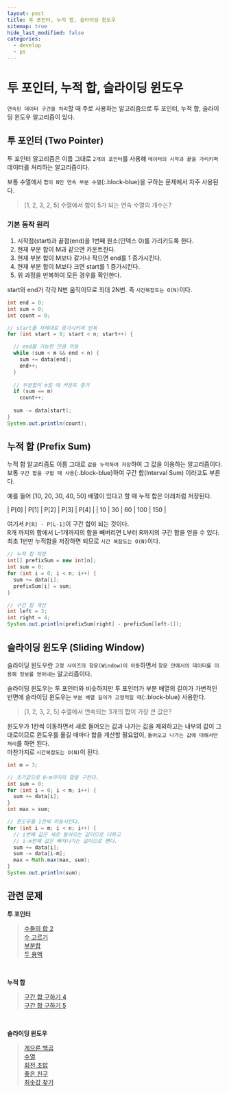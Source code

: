 ```yaml
---
layout: post
title: 투 포인터, 누적 합, 슬라이딩 윈도우
sitemap: true
hide_last_modified: false
categories:
  - develop
  - ps
---
```

# 투 포인터, 누적 합, 슬라이딩 윈도우

`연속된 데이터 구간을 처리`할 때 주로 사용하는 알고리즘으로 투 포인터, 누적 합, 슬라이딩 윈도우 알고리즘이 있다.

## 투 포인터 (Two Pointer)
투 포인터 알고리즘은 이름 그대로 `2개의 포인터`를 사용해 `데이터의 시작과 끝을 가리키며` 데이터를 처리하는 알고리즘이다.  

보통 수열에서 `합이 N인 연속 부분 수열`{:.block-blue}을 구하는 문제에서 자주 사용된다.
> [1, 2, 3, 2, 5] 수열에서 합이 5가 되는 연속 수열의 개수는?  

### 기본 동작 원리
1. 시작점(start)과 끝점(end)을 1번째 원소(인덱스 0)를 가리키도록 한다.
2. 현재 부분 합이 M과 같으면 카운트한다.
3. 현재 부분 합이 M보다 같거나 작으면 end를 1 증가시킨다.
4. 현재 부분 합이 M보다 크면 start를 1 증가시킨다.
5. 위 과정을 반복하여 모든 경우를 확인한다.

start와 end가 각각 N번 움직이므로 최대 2N번. 즉 `시간복잡도는 O(N)`이다.

```java
int end = 0;
int sum = 0;
int count = 0;

// start를 차례대로 증가시키며 반복
for (int start = 0; start < n; start++) {

  // end를 가능한 만큼 이동
  while (sum < m && end < n) {
    sum += data[end];
    end++;
  }
  
  // 부분합이 m일 때 카운트 증가
  if (sum == m)
    count++;
  
  sum -= data[start];
}
System.out.println(count);
```

## 누적 합 (Prefix Sum)
누적 합 알고리즘도 이름 그대로 `값을 누적하여 저장`하여 그 값을 이용하는 알고리즘이다.  
보통 `구간 합을 구할 때 사용`{:.block-blue}하여 구간 합(Interval Sum) 이라고도 부른다.  

예를 들어 [10, 20, 30, 40, 50] 배열이 있다고 할 때 누적 합은 아래처럼 저장된다.  

| P[0] | P[1] | P[2] | P[3] | P[4] |
| 10 | 30 | 60 | 100 | 150 |

여기서 `P[R] - P[L-1]`이 구간 합이 되는 것이다.  
R개 까지의 합에서 L-1개까지의 합을 빼버리면 L부터 R까지의 구간 합을 얻을 수 있다.  
최초 1번만 누적합을 저장하면 되므로 `시간 복잡도는 O(N)`이다.

```java
// 누적 합 저장
int[] prefixSum = new int[n];
int sum = 0;
for (int i = 0; i < n; i++) {
  sum += data[i];
  prefixSum[i] = sum;
}

// 구간 합 계산
int left = 3;
int right = 4;
System.out.println(prefixSum[right] - prefixSum[left-1]);
```

## 슬라이딩 윈도우 (Sliding Window)
슬라이딩 윈도우란 `고정 사이즈의 창문(Window)이 이동`하면서 `창문 안에서의 데이터를 이용해 정보를 얻어내는` 알고리즘이다.  

슬라이딩 윈도우는 투 포인터와 비슷하지만 투 포인터가 부분 배열의 길이가 가변적인 반면에 슬라이딩 윈도우는 `부분 배열 길이가 고정적일 때`{:.block-blue} 사용한다.  

> [1, 2, 3, 2, 5] 수열에서 연속되는 3개의 합이 가장 큰 값은?

윈도우가 1칸씩 이동하면서 새로 들어오는 값과 나가는 값을 제외하고는 내부의 값이 그대로이므로 윈도우를 옮길 때마다 합을 계산할 필요없이, `들어오고 나가는 값에 대해서만 처리`를 하면 된다.  
마찬가지로 `시간복잡도는 O(N)`이 된다.

```java
int m = 3;

// 초기값으로 0~m까지의 합을 구한다.
int sum = 0;
for (int i = 0; i < m; i++) {
  sum += data[i];
}
int max = sum;

// 윈도우를 1칸씩 이동시킨다.
for (int i = m; i < n; i++) {
  // i번째 값은 새로 들어오는 값이므로 더하고
  // i-m번째 값은 빠져나가는 값이므로 뺀다.
  sum += data[i];
  sum -= data[i-m];
  max = Math.max(max, sum);
}
System.out.println(sum);
```

## 관련 문제
**투 포인터**   
> [수들의 합 2](https://www.acmicpc.net/problem/2003)  
[수 고르기](https://www.acmicpc.net/problem/2230)  
[부분합](https://www.acmicpc.net/problem/1806)  
[두 용액](https://www.acmicpc.net/problem/2470)  

<br>

**누적 합**  
>[구간 합 구하기 4](https://www.acmicpc.net/problem/11659)  
[구간 합 구하기 5](https://www.acmicpc.net/problem/11660)  

<br>

**슬라이딩 윈도우**  
> [게으른 백곰](https://www.acmicpc.net/problem/10025)  
[수열](https://www.acmicpc.net/problem/2559)  
[회전 초밥](https://www.acmicpc.net/problem/15961)  
[좋은 친구](https://www.acmicpc.net/problem/3078)  
[최솟값 찾기](https://www.acmicpc.net/problem/11003)  